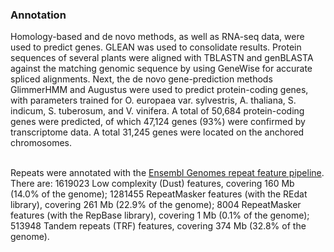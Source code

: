 ### Annotation

Homology-based and de novo methods, as well as RNA-seq data, were used
to predict genes. GLEAN was used to consolidate results. Protein
sequences of several plants were aligned with TBLASTN and genBLASTA
against the matching genomic sequence by using GeneWise for accurate
spliced alignments. Next, the de novo gene-prediction methods GlimmerHMM
and Augustus were used to predict protein-coding genes, with parameters
trained for O. europaea var. sylvestris, A. thaliana, S. indicum, S.
tuberosum, and V. vinifera. A total of 50,684 protein-coding genes were
predicted, of which 47,124 genes (93%) were confirmed by transcriptome
data. A total 31,245 genes were located on the anchored chromosomes.

\
Repeats were annotated with the [Ensembl Genomes repeat feature
pipeline](http://ensemblgenomes.org/info/data/repeat_features). There
are: 1619023 Low complexity (Dust) features, covering 160 Mb (14.0% of
the genome); 1281455 RepeatMasker features (with the REdat library),
covering 261 Mb (22.9% of the genome); 8004 RepeatMasker features (with
the RepBase library), covering 1 Mb (0.1% of the genome); 513948 Tandem
repeats (TRF) features, covering 374 Mb (32.8% of the genome).
